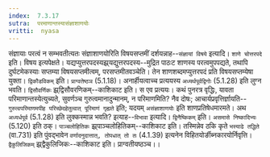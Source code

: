 ```yaml
---
index:  7.3.17
sutra:  परमाणान्तस्यासंज्ञाशाणयोः
vritti:  nyasa
---
```


संज्ञायाः परत्वं न सम्भवतीत्यतः संज्ञाशाणयोरिति विषयसप्तमीं दर्शयन्नाह--`संज्ञायां विषये` इत्यादि। `शाणे चोत्तरपदे` इति। विषय इत्यपेक्षते। यद्यप्युत्तरपदस्यझ्र्यद्युत्तरपदस्य--मुद्रित पाठःट शाणस्य परत्वमुपपद्यते, तथापि दुर्घटमेकस्याः सप्तम्या विषयसप्तमीत्वम्, परसप्तमीतवञ्चेति। तेन शाणशब्दमप्युत्तरपदं प्रति विषयसप्तम्येषा युक्ता। `द्विकौडविकम्` इति। `प्राग्वतेष्ठञ` (5.1.18)। अनार्हीयत्वाच्च प्रत्ययस्य `अध्यर्थपूर्वद्विगोः` (5.1.28) इति लुग्न भवति। `द्विसौवर्णिकः` झ्र्द्विसौवरणिकम्--काशिकाट इति। स एव प्रत्ययः। कथं पुनरत्र वृद्धिः, यावता परिमाणान्तस्येत्युच्यते, सुवर्णञ्च गुरुत्वमानादुन्मानम्, न परिमाणमिति? नैव दोषः; आचार्यप्रवृत्तिर्ज्ञायति--`गुरुत्वपरिमाणमपीह परिच्छेदहेतुत्वात् पूरिमाणं गृह्यते` इति; यदयम् `असंज्ञाशाणयोः` इति शाणप्रतिषेधमारमते। अथ `अध्यर्धपूर्व` (5.1.28) इति लुक्कस्मान्न भवति? इत्याह--`विभावा` इत्यादि। `द्विनैष्किकम्` इति। `असमासे निष्कादिभ्यः` (5.120) इति ठक्।
`पाञ्चलोहितिकः` झ्र्पाञ्चलोहितिकम्--काशिकाट इति। तस्मिन्नेव ठकि कृते `भस्याढे तद्धिते` (वा.731) इति पुंवद्भावेन `वर्णादनुदात्तात्, तोपधात् तो तः` (4.1.39) इत्यनेन विहितयोर्ङीब्नकारयोर्निवृत्ति।
`द्वैकुलिजिकम्` झ्र्द्वैकुलिजिकः--काशिकाट इति। प्राग्वतीयष्ठञ्च।।

